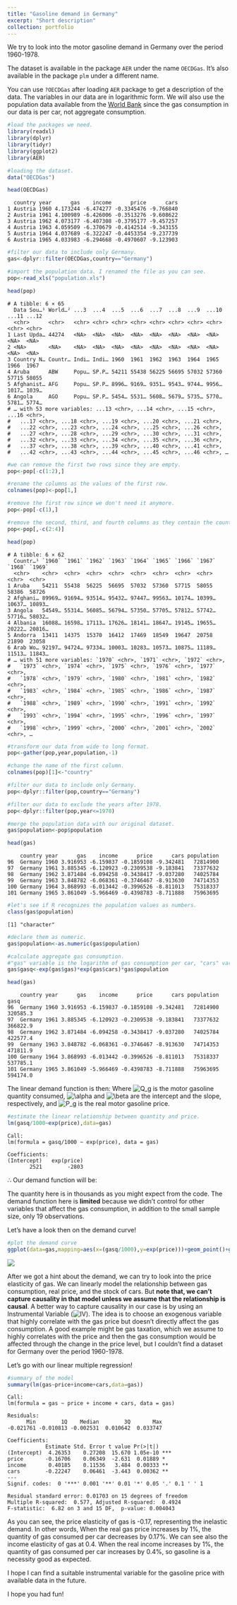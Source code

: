 ```yaml
---
title: "Gasoline demand in Germany"
excerpt: "Short description"
collection: portfolio
---
```

  

We try to look into the motor gasoline demand in Germany over the period 1960-1978.

The dataset is available in the package `AER` under the name `OECDGas`.
It’s also available in the package `plm` under a different name.

You can use `?OECDGas` after loading `AER` package to get a description
of the data. The variables in our data are in logarithmic form.
We will also use the population data available from the [World
Bank](https://data.worldbank.org/indicator/SP.POP.TOTL) since the gas
consumption in our data is per car, not aggregate consumption.

``` r
#load the packages we need.
library(readxl)
library(dplyr)
library(tidyr)
library(ggplot2)
library(AER)
```

``` r
#loading the dataset.
data("OECDGas")

head(OECDGas)
```

      country year      gas    income      price      cars
    1 Austria 1960 4.173244 -6.474277 -0.3345476 -9.766840
    2 Austria 1961 4.100989 -6.426006 -0.3513276 -9.608622
    3 Austria 1962 4.073177 -6.407308 -0.3795177 -9.457257
    4 Austria 1963 4.059509 -6.370679 -0.4142514 -9.343155
    5 Austria 1964 4.037689 -6.322247 -0.4453354 -9.237739
    6 Austria 1965 4.033983 -6.294668 -0.4970607 -9.123903

``` r
#filter our data to include only Germany.
gas<-dplyr::filter(OECDGas,country=="Germany")

#import the population data. I renamed the file as you can see.
pop<-read_xls("population.xls")

head(pop)
```

    # A tibble: 6 × 65
      Data Sou…¹ World…² ...3  ...4  ...5  ...6  ...7  ...8  ...9  ...10 ...11 ...12
      <chr>      <chr>   <chr> <chr> <chr> <chr> <chr> <chr> <chr> <chr> <chr> <chr>
    1 Last Upda… 44274   <NA>  <NA>  <NA>  <NA>  <NA>  <NA>  <NA>  <NA>  <NA>  <NA> 
    2 <NA>       <NA>    <NA>  <NA>  <NA>  <NA>  <NA>  <NA>  <NA>  <NA>  <NA>  <NA> 
    3 Country N… Countr… Indi… Indi… 1960  1961  1962  1963  1964  1965  1966  1967 
    4 Aruba      ABW     Popu… SP.P… 54211 55438 56225 56695 57032 57360 57715 58055
    5 Afghanist… AFG     Popu… SP.P… 8996… 9169… 9351… 9543… 9744… 9956… 1017… 1039…
    6 Angola     AGO     Popu… SP.P… 5454… 5531… 5608… 5679… 5735… 5770… 5781… 5774…
    # … with 53 more variables: ...13 <chr>, ...14 <chr>, ...15 <chr>, ...16 <chr>,
    #   ...17 <chr>, ...18 <chr>, ...19 <chr>, ...20 <chr>, ...21 <chr>,
    #   ...22 <chr>, ...23 <chr>, ...24 <chr>, ...25 <chr>, ...26 <chr>,
    #   ...27 <chr>, ...28 <chr>, ...29 <chr>, ...30 <chr>, ...31 <chr>,
    #   ...32 <chr>, ...33 <chr>, ...34 <chr>, ...35 <chr>, ...36 <chr>,
    #   ...37 <chr>, ...38 <chr>, ...39 <chr>, ...40 <chr>, ...41 <chr>,
    #   ...42 <chr>, ...43 <chr>, ...44 <chr>, ...45 <chr>, ...46 <chr>, …

``` r
#we can remove the first two rows since they are empty.
pop<-pop[-c(1:2),]

#rename the columns as the values of the first row.
colnames(pop)<-pop[1,]

#remove the first row since we don't need it anymore.
pop<-pop[-c(1),]

#remove the second, third, and fourth columns as they contain the country code, the indicator name, the indicator code respectively and we won't use them.
pop<-pop[,-c(2:4)]

head(pop)
```

    # A tibble: 6 × 62
      Countr…¹ `1960` `1961` `1962` `1963` `1964` `1965` `1966` `1967` `1968` `1969`
      <chr>    <chr>  <chr>  <chr>  <chr>  <chr>  <chr>  <chr>  <chr>  <chr>  <chr> 
    1 Aruba    54211  55438  56225  56695  57032  57360  57715  58055  58386  58726 
    2 Afghani… 89969… 91694… 93514… 95432… 97447… 99563… 10174… 10399… 10637… 10893…
    3 Angola   54549… 55314… 56085… 56794… 57350… 57705… 57812… 57742… 57716… 58032…
    4 Albania  16088… 16598… 17113… 17626… 18141… 18647… 19145… 19655… 20222… 20816…
    5 Andorra  13411  14375  15370  16412  17469  18549  19647  20758  21890  23058 
    6 Arab Wo… 92197… 94724… 97334… 10003… 10283… 10573… 10875… 11189… 11513… 11843…
    # … with 51 more variables: `1970` <chr>, `1971` <chr>, `1972` <chr>,
    #   `1973` <chr>, `1974` <chr>, `1975` <chr>, `1976` <chr>, `1977` <chr>,
    #   `1978` <chr>, `1979` <chr>, `1980` <chr>, `1981` <chr>, `1982` <chr>,
    #   `1983` <chr>, `1984` <chr>, `1985` <chr>, `1986` <chr>, `1987` <chr>,
    #   `1988` <chr>, `1989` <chr>, `1990` <chr>, `1991` <chr>, `1992` <chr>,
    #   `1993` <chr>, `1994` <chr>, `1995` <chr>, `1996` <chr>, `1997` <chr>,
    #   `1998` <chr>, `1999` <chr>, `2000` <chr>, `2001` <chr>, `2002` <chr>, …

``` r
#transform our data from wide to long format.
pop<-gather(pop,year,population,-1)

#change the name of the first column.
colnames(pop)[1]<-"country"

#filter our data to include only Germany.
pop<-dplyr::filter(pop,country=="Germany")

#filter our data to exclude the years after 1978.
pop<-dplyr::filter(pop,year<=1978)

#merge the population data with our original dataset.
gas$population<-pop$population

head(gas)
```

        country year      gas    income      price      cars population
    96  Germany 1960 3.916953 -6.159837 -0.1859108 -9.342481   72814900
    97  Germany 1961 3.885345 -6.120923 -0.2309538 -9.183841   73377632
    98  Germany 1962 3.871484 -6.094258 -0.3438417 -9.037280   74025784
    99  Germany 1963 3.848782 -6.068361 -0.3746467 -8.913630   74714353
    100 Germany 1964 3.868993 -6.013442 -0.3996526 -8.811013   75318337
    101 Germany 1965 3.861049 -5.966469 -0.4398783 -8.711888   75963695

``` r
#let's see if R recognizes the population values as numbers.
class(gas$population)
```

    [1] "character"

``` r
#declare them as numeric.
gas$population<-as.numeric(gas$population)

#calculate aggregate gas consumption. 
#"gas" variable is the logarithm of gas consumption per car, "cars" variable is the logarithm of the stock of cars per capita, and that's why we needed the population data.
gas$gasq<-exp(gas$gas)*exp(gas$cars)*gas$population

head(gas)
```

        country year      gas    income      price      cars population     gasq
    96  Germany 1960 3.916953 -6.159837 -0.1859108 -9.342481   72814900 320585.3
    97  Germany 1961 3.885345 -6.120923 -0.2309538 -9.183841   73377632 366822.9
    98  Germany 1962 3.871484 -6.094258 -0.3438417 -9.037280   74025784 422577.4
    99  Germany 1963 3.848782 -6.068361 -0.3746467 -8.913630   74714353 471811.9
    100 Germany 1964 3.868993 -6.013442 -0.3996526 -8.811013   75318337 537785.1
    101 Germany 1965 3.861049 -5.966469 -0.4398783 -8.711888   75963695 594174.0

The linear demand function is then: Where
![Q_g](https://latex.codecogs.com/png.image?%5Cdpi%7B110%7D&space;%5Cbg_white&space;Q_g "Q_g")
is the motor gasoline quantity consumed,
![\alpha](https://latex.codecogs.com/png.image?%5Cdpi%7B110%7D&space;%5Cbg_white&space;%5Calpha "\alpha")
and
![\beta](https://latex.codecogs.com/png.image?%5Cdpi%7B110%7D&space;%5Cbg_white&space;%5Cbeta "\beta")
are the intercept and the slope, respectively, and
![P_g](https://latex.codecogs.com/png.image?%5Cdpi%7B110%7D&space;%5Cbg_white&space;P_g "P_g")
is the real motor gasoline price.

``` r
#estimate the linear relationship between quantity and price.
lm(gasq/1000~exp(price),data=gas)
```


    Call:
    lm(formula = gasq/1000 ~ exp(price), data = gas)

    Coefficients:
    (Intercept)   exp(price)  
           2521        -2803  

∴ Our demand function will be:

The quantity here is in thousands as you might expect from the code. The
demand function here is **limited** because we didn’t control for other
variables that affect the gas consumption, in addition to the small
sample size, only 19 observations.

Let’s have a look then on the demand curve!

``` r
#plot the demand curve
ggplot(data=gas,mapping=aes(x=(gasq/1000),y=exp(price)))+geom_point()+geom_smooth(formula=y~x,method="lm",se=T)+scale_y_continuous(breaks=seq(0.4,0.9,by=0.1))+labs(x="Gasoline Consumption \n (in Thousands)",y="Real Gasoline Price")
```

![](https://github.com/ahmed-elhefnawy/ahmed-elhefnawy.github.io/blob/master/images/unnamed-chunk-4-111.png?raw=true)<!-- -->

After we got a hint about the demand, we can try to look into the price
elasticity of gas. We can linearly model the relationship between gas
consumption, real price, and the stock of cars. But **note that, we
can’t capture causality in that model unless we assume that the
relationship is causal**. A better way to capture causality in our case
is by using an Instrumental Variable
(![IV](https://latex.codecogs.com/png.image?%5Cdpi%7B110%7D&space;%5Cbg_white&space;IV "IV")).
The idea is to choose an exogenous variable that highly correlate with
the gas price but doesn’t directly affect the gas consumption. A good
example might be gas taxation, which we assume to highly correlates with
the price and then the gas consumption would be affected through the
change in the price level, but I couldn’t find a dataset for Germany
over the period 1960-1978.

Let’s go with our linear multiple regression!

``` r
#summary of the model
summary(lm(gas~price+income+cars,data=gas))
```


    Call:
    lm(formula = gas ~ price + income + cars, data = gas)

    Residuals:
          Min        1Q    Median        3Q       Max 
    -0.021761 -0.010813 -0.002531  0.010642  0.033747 

    Coefficients:
                Estimate Std. Error t value Pr(>|t|)    
    (Intercept)  4.26353    0.27208  15.670 1.05e-10 ***
    price       -0.16706    0.06349  -2.631  0.01889 *  
    income       0.40185    0.11536   3.484  0.00333 ** 
    cars        -0.22247    0.06461  -3.443  0.00362 ** 
    ---
    Signif. codes:  0 '***' 0.001 '**' 0.01 '*' 0.05 '.' 0.1 ' ' 1

    Residual standard error: 0.01703 on 15 degrees of freedom
    Multiple R-squared:  0.577, Adjusted R-squared:  0.4924 
    F-statistic:  6.82 on 3 and 15 DF,  p-value: 0.004043

As you can see, the price elasticity of gas is -0.17, representing the
inelastic demand. In other words, When the real gas price increases by
1%, the quantity of gas consumed per car decreases by 0.17%.
We can see also the income elasticity of gas at 0.4. When the real
income increases by 1%, the quantity of gas consumed per car increases
by 0.4%, so gasoline is a necessity good as expected.

I hope I can find a suitable instrumental variable for the gasoline
price with available data in the future.

I hope you had fun!
